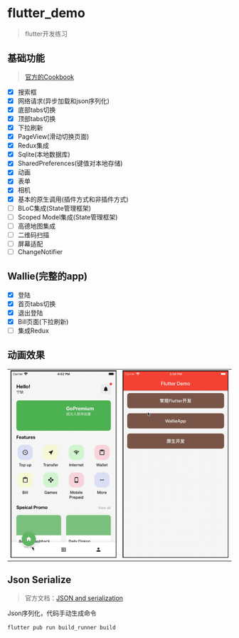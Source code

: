 # flutter_demo
> flutter开发练习

## 基础功能
> [官方的Cookbook](https://flutter.dev/docs/cookbook)

- [x] 搜索框
- [x] 网络请求(异步加载和json序列化)
- [x] 底部tabs切换
- [x] 顶部tabs切换
- [x] 下拉刷新
- [x] PageView(滑动切换页面)
- [x] Redux集成
- [x] Sqlite(本地数据库)
- [x] SharedPreferences(键值对本地存储)
- [x] 动画
- [x] 表单
- [x] 相机
- [x] 基本的原生调用(插件方式和非插件方式)
- [ ] BLoC集成(State管理框架)
- [ ] Scoped Model集成(State管理框架)
- [ ] 高德地图集成
- [ ] 二维码扫描
- [ ] 屏幕适配
- [ ] ChangeNotifier

## Wallie(完整的app)
- [x] 登陆
- [x] 首页tabs切换
- [x] 退出登陆
- [x] Bill页面(下拉刷新)
- [ ] 集成Redux

## 动画效果

|  |  |
| --- | --- |
| <img src="https://github.com/xionghaoo/flutter_demo/blob/master/other_files/tab%E5%88%87%E6%8D%A2%E5%8A%A8%E7%94%BB.gif" width="300"/> | <img src="https://github.com/xionghaoo/flutter_demo/blob/master/other_files/%E5%A4%AA%E6%9E%81%E5%8A%A8%E7%94%BB.gif" width="300"/> |

## Json Serialize
> 官方文档：[JSON and serialization](https://flutter.dev/docs/development/data-and-backend/json)

Json序列化，代码手动生成命令
```
flutter pub run build_runner build
```
    
